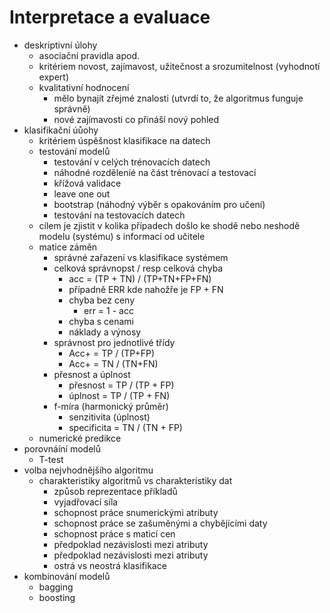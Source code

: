 # Interpretace a evaluace
* deskriptivní úlohy
    * asociační pravidla apod.
    * kritériem novost, zajímavost, užitečnost a srozumitelnost (vyhodnotí expert)
    * kvalitativní hodnocení
        * mělo bynajít zřejmé znalosti (utvrdí to, že algoritmus funguje správně)
        * nové zajímavosti co přináší nový pohled
* klasifikační úůohy
    * kritériem úspěšnost klasifikace na datech
    * testování modelů
        * testování v celých trénovacích datech
        * náhodné rozděleníé na část trénovací a testovací
        * křížová validace
        * leave one out
        * bootstrap (náhodný výběr s opakováním pro učení)
        * testování na testovacích datech
    * cílem je zjistit v kolika případech došlo ke shodě nebo neshodě modelu (systému) s informací od učitele
    * matice záměn
        * správné zařazení vs klasifikace systémem
        * celková správnopst / resp celková chyba
            * acc = (TP + TN) / (TP+TN+FP+FN)
            * případně ERR kde nahožře je FP + FN
            * chyba bez ceny
                * err = 1 - acc
            * chyba s cenami
            * náklady a výnosy
        * správnost pro jednotlivé třídy
            * Acc+ = TP / (TP+FP)
            * Acc+ = TN / (TN+FN)
        * přesnost a úplnost
            * přesnost = TP / (TP + FP)
            * úplnost = TP / (TP + FN)
        * f-míra (harmonický průměr)
            * senzitivita (úplnost)
            * specificita = TN / (TN + FP)
    * numerické predikce
* porovnáíní modelů
    * T-test
* volba nejvhodnějšího algoritmu
    * charakteristiky algoritmů vs charakteristiky dat
        * způsob reprezentace příkladů
        * vyjadřovací síla
        * schopnost práce snumerickými atributy
        * schopnost práce se zašuměnými a chybějícími daty
        * schopnost práce s maticí cen
        * předpoklad nezávislosti mezi atributy
        * předpoklad nezávislosti mezi atributy
        * ostrá vs neostrá klasifikace
* kombinování modelů
    * bagging
    * boosting